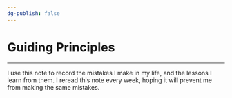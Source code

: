 ```yaml
---
dg-publish: false
---
```

# Guiding Principles
---
I use this note to record the mistakes I make in my life, and the lessons I learn from them. I reread this note every week, hoping it will prevent me from making the same mistakes.